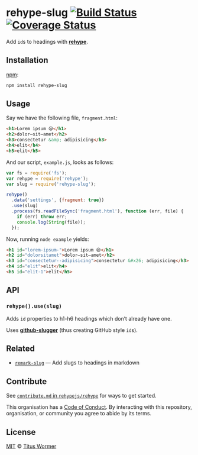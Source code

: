 # rehype-slug [![Build Status][travis-badge]][travis] [![Coverage Status][codecov-badge]][codecov]

Add `id`s to headings with [**rehype**][rehype].

## Installation

[npm][]:

```bash
npm install rehype-slug
```

## Usage

Say we have the following file, `fragment.html`:

```html
<h1>Lorem ipsum 😪</h1>
<h2>dolor—sit—amet</h2>
<h3>consectetur &amp; adipisicing</h3>
<h4>elit</h4>
<h5>elit</h5>
```

And our script, `example.js`, looks as follows:

```javascript
var fs = require('fs');
var rehype = require('rehype');
var slug = require('rehype-slug');

rehype()
  .data('settings', {fragment: true})
  .use(slug)
  .process(fs.readFileSync('fragment.html'), function (err, file) {
    if (err) throw err;
    console.log(String(file));
  });
```

Now, running `node example` yields:

```html
<h1 id="lorem-ipsum-">Lorem ipsum 😪</h1>
<h2 id="dolorsitamet">dolor—sit—amet</h2>
<h3 id="consectetur--adipisicing">consectetur &#x26; adipisicing</h3>
<h4 id="elit">elit</h4>
<h5 id="elit-1">elit</h5>
```

## API

### `rehype().use(slug)`

Adds `id` properties to h1-h6 headings which don’t already have one.

Uses [**github-slugger**][ghslug] (thus creating GitHub style `id`s).

## Related

*   [`remark-slug`](https://github.com/wooorm/remark-slug)
    — Add slugs to headings in markdown

## Contribute

See [`contribute.md` in `rehypejs/rehype`][contribute] for ways to get started.

This organisation has a [Code of Conduct][coc].  By interacting with this
repository, organisation, or community you agree to abide by its terms.

## License

[MIT][license] © [Titus Wormer][author]

<!-- Definitions -->

[travis-badge]: https://img.shields.io/travis/rehypejs/rehype-slug.svg

[travis]: https://travis-ci.org/rehypejs/rehype-slug

[codecov-badge]: https://img.shields.io/codecov/c/github/rehypejs/rehype-slug.svg

[codecov]: https://codecov.io/github/rehypejs/rehype-slug

[npm]: https://docs.npmjs.com/cli/install

[license]: LICENSE

[author]: http://wooorm.com

[rehype]: https://github.com/rehypejs/rehype

[ghslug]: https://github.com/Flet/github-slugger

[contribute]: https://github.com/rehypejs/rehype/blob/master/contributing.md

[coc]: https://github.com/rehypejs/rehype/blob/master/code-of-conduct.md

